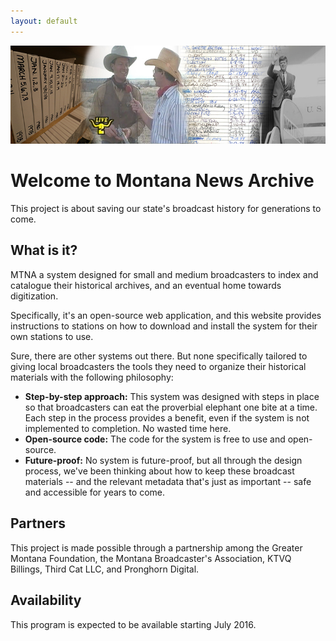 ```yaml
---
layout: default
---
```


![Site Banner](/images/site-banner.jpg)

# Welcome to Montana News Archive

This project is about saving our state's broadcast history for generations to come.

## What is it?

MTNA a system designed for small and medium broadcasters to index and catalogue their historical archives, and an eventual home towards digitization.

Specifically, it's an open-source web application, and this website provides instructions to stations on how to download and install the system for their own stations to use.

Sure, there are other systems out there. But none specifically tailored to giving local broadcasters the tools they need to organize their historical materials with the following philosophy:

* **Step-by-step approach:** This system was designed with steps in place so that broadcasters can eat the proverbial elephant one bite at a time. Each step in the process provides a benefit, even if the system is not implemented to completion. No wasted time here.
* **Open-source code:** The code for the system is free to use and open-source.
* **Future-proof:** No system is future-proof, but all through the design process, we've been thinking about how to keep these broadcast materials -- and the relevant metadata that's just as important -- safe and accessible for years to come.

## Partners

This project is made possible through a partnership among the Greater Montana Foundation, the Montana Broadcaster's Association, KTVQ Billings, Third Cat LLC, and Pronghorn Digital.

## Availability

This program is expected to be available starting July 2016.
